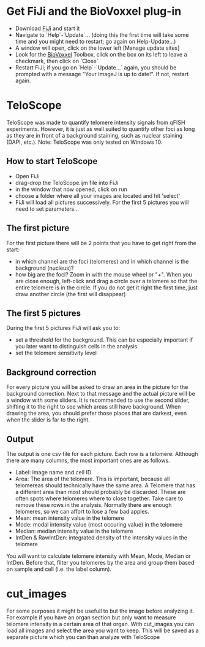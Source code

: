 # Get FiJi and the BioVoxxel plug-in

- Download [FiJi](https://imagej.net/Fiji/Downloads) and start it
- Navigate to ´Help´-´Update´... (doing this the first time will take some time and you might need to restart; go again on Help-Update...)
- A window will open, click on the lower left [Manage update sites]
- Look for the [BioVoxxel](https://www.biovoxxel.de/) Toolbox, click on the box on its left to leave a checkmark, then click on ´Close´
- Restart FiJi; if you go on ´Help´-´Update...´ again, you should be prompted with a message "Your ImageJ is up to date!". If not, restart again.

# TeloScope

TeloScope was made to quantify telomere intensity signals from qFISH experiments. However, it is just as well suited to quantify other foci as long as they are in front of a background staining, such as nuclear staining (DAPI, etc.). Note: TeloScope was only tested on Windows 10.

## How to start TeloScope

- Open FiJi
- drag-drop the TeloScope.ijm file into FiJi
- in the window that now opened, click on run
- choose a folder where all your images are located and hit 'select'
- FiJi will load all pictures successively. For the first 5 pictures you will need to set parameters...

## The first picture

For the first picture there will be 2 points that you have to get right from the start:
- in which channel are the foci (telomeres) and in which channel is the background (nucleus)?
- how big are the foci? Zoom in with the mouse wheel or "+". When you are close enough, left-click and drag a circle over a telomere so that the entire telomere is in the circle. If you do not get it right the first time, just draw another circle (the first will disappear)

## The first 5 pictures

During the first 5 pictures FiJi will ask you to:
- set a threshold for the background. This can be especially important if you later want to distinguish cells in the analysis
- set the telomere sensitivity level

## Background correction

For every picture you will be asked to draw an area in the picture for the background correction. Next to that message and the actual picture will be a window with some sliders. It is recommended to use the second slider, shifting it to the right to see which areas still have background. When drawing the area, you should prefer those places that are darkest, even when the slider is far to the right.

## Output

The output is one csv file for each picture. Each row is a telomere. Although there are many columns, the most important ones are as follows.

- Label: image name and cell ID
- Area: The area of the telomere. This is important, because all telomereas should technically have the same area. A Telomere that has a different area than most should probably be discarded. These are often spots where telomeres where to close together. Take care to remove these rows in the analysis. Normally there are enough telomeres, so we can affort to lose a few bad apples.
- Mean: mean intensity value in the telomere
- Mode: modal intensity value (most occuring value) in the telomere
- Median: median intensity value in the telomere
- IntDen & RawIntDen: integrated density of the intensity values in the telomere

You will want to calculate telomere intensity with Mean, Mode, Median or IntDen. Before that, filter you telomeres by the area and group them based on sample and cell (i.e. the label column).

# cut_images

For some purposes it might be usefull to but the image before analyzing it. For example if you have an organ section but only want to measure telomere intensity in a certain area of that organ. With cut_images you can load all images and select the area you want to keep. This will be saved as a separate picture which you can than analyze with TeloScope
